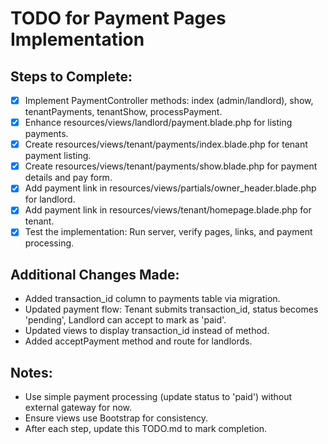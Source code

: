 # TODO for Payment Pages Implementation

## Steps to Complete:

- [x] Implement PaymentController methods: index (admin/landlord), show, tenantPayments, tenantShow, processPayment.
- [x] Enhance resources/views/landlord/payment.blade.php for listing payments.
- [x] Create resources/views/tenant/payments/index.blade.php for tenant payment listing.
- [x] Create resources/views/tenant/payments/show.blade.php for payment details and pay form.
- [x] Add payment link in resources/views/partials/owner_header.blade.php for landlord.
- [x] Add payment link in resources/views/tenant/homepage.blade.php for tenant.
- [x] Test the implementation: Run server, verify pages, links, and payment processing.

## Additional Changes Made:
- Added transaction_id column to payments table via migration.
- Updated payment flow: Tenant submits transaction_id, status becomes 'pending', Landlord can accept to mark as 'paid'.
- Updated views to display transaction_id instead of method.
- Added acceptPayment method and route for landlords.

## Notes:
- Use simple payment processing (update status to 'paid') without external gateway for now.
- Ensure views use Bootstrap for consistency.
- After each step, update this TODO.md to mark completion.
